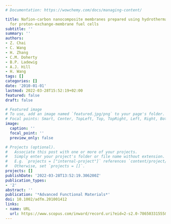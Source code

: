 ```yaml
---
# Documentation: https://wowchemy.com/docs/managing-content/

title: Nafion-carbon nanocomposite membranes prepared using hydrothermal carbonization
  for proton-exchange-membrane fuel cells
subtitle: ''
summary: ''
authors:
- Z. Chai
- C. Wang
- H. Zhang
- C.M. Doherty
- B.P. Ladewig
- A.J. Hill
- H. Wang
tags: []
categories: []
date: '2010-01-01'
lastmod: 2022-03-28T15:52:19+02:00
featured: false
draft: false

# Featured image
# To use, add an image named `featured.jpg/png` to your page's folder.
# Focal points: Smart, Center, TopLeft, Top, TopRight, Left, Right, BottomLeft, Bottom, BottomRight.
image:
  caption: ''
  focal_point: ''
  preview_only: false

# Projects (optional).
#   Associate this post with one or more of your projects.
#   Simply enter your project's folder or file name without extension.
#   E.g. `projects = ["internal-project"]` references `content/project/deep-learning/index.md`.
#   Otherwise, set `projects = []`.
projects: []
publishDate: '2022-03-28T13:52:19.306200Z'
publication_types:
- '2'
abstract: ''
publication: '*Advanced Functional Materials*'
doi: 10.1002/adfm.201001412
links:
- name: URL
  url: https://www.scopus.com/inward/record.uri?eid=2-s2.0-78650331555&doi=10.1002%2fadfm.201001412&partnerID=40&md5=4df85317baba63070f5139c48223a16b
---
```

